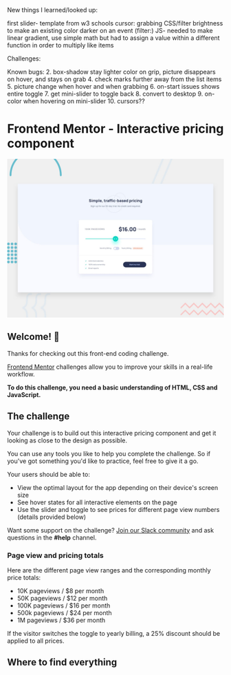 New things I learned/looked up:

first slider- template from w3 schools
cursor: grabbing
CSS/filter brightness to make an existing color darker on an event (filter:)
JS- needed to make linear gradient, use simple math but had to assign a value within a different function in order to multiply like items 

Challenges: 

Known bugs: 
2. box-shadow stay lighter color on grip, picture disappears on hover, and stays on grab
4. check marks further away from the list items 
5. picture change when hover and when grabbing
6. on-start issues shows entire toggle
7. get mini-slider to toggle back
8. convert to desktop
9. on-color when hovering on mini-slider
10. cursors??

# Frontend Mentor - Interactive pricing component

![Design preview for the Interactive pricing component coding challenge](./design/desktop-preview.jpg)

## Welcome! 👋

Thanks for checking out this front-end coding challenge.

[Frontend Mentor](https://www.frontendmentor.io) challenges allow you to improve your skills in a real-life workflow.

**To do this challenge, you need a basic understanding of HTML, CSS and JavaScript.**

## The challenge

Your challenge is to build out this interactive pricing component and get it looking as close to the design as possible.

You can use any tools you like to help you complete the challenge. So if you've got something you'd like to practice, feel free to give it a go.

Your users should be able to:

- View the optimal layout for the app depending on their device's screen size
- See hover states for all interactive elements on the page
- Use the slider and toggle to see prices for different page view numbers (details provided below)

Want some support on the challenge? [Join our Slack community](https://www.frontendmentor.io/slack) and ask questions in the **#help** channel.

### Page view and pricing totals

Here are the different page view ranges and the corresponding monthly price totals:

- 10K pageviews / $8 per month
- 50K pageviews / $12 per month
- 100K pageviews / $16 per month
- 500k pageviews / $24 per month
- 1M pageviews / $36 per month

If the visitor switches the toggle to yearly billing, a 25% discount should be applied to all prices.

## Where to find everything



